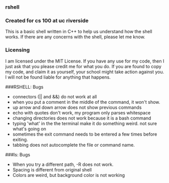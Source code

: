 ### rshell 

### Created for cs 100 at uc riverside

This is a basic shell written in C++ to help us understand how the shell works.
If there are any concerns with the shell, please let me know.

### Licensing
I am licensed under the MIT License. If you have any use for my code, then I just ask that you please credit me for what you do. If you are found to copy my code, and claim it as yourself, your school might take action against you. I will not be found liable for anything that happens.

###RSHELL: Bugs

* connectors (|| and &&) do not work at all
* when you put a comment in the middle of the command, it won't show.
* up arrow and down arrow does not show previous commands
* echo with quotes don't work, my program only parses whitespace
* changing directories does not work because it is a bash command
* typing 'what' in the the terminal make it do something weird. not sure what's going on
* sometimes the exit command needs to be entered a few times before exiting.
* tabbing does not autocomplete the file or command name.

###ls: Bugs

* When you try a different path, -R does not work.
* Spacing is different from original shell
* Colors are weird, but background color is not working

